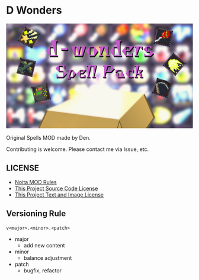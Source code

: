 # D Wonders

![preview_image](./workshop_preview_image.png)

Original Spells MOD made by Den.

Contributing is welcome.
Please contact me via Issue, etc.

## LICENSE

- [Noita MOD Rules](docs/NOITA_MOD_RULES.md)
- [This Project Source Code License](docs/SOURCE_CODE_LICENSE)
- [This Project Text and Image License](docs/TEXT_AND_IMAGE_LICENSE)

## Versioning Rule

`v<major>.<minor>.<patch>`

- major
  - add new content
- minor
  - balance adjustment
- patch
  - bugfix, refactor
